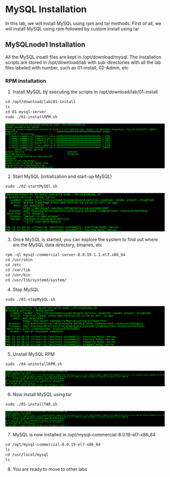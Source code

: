 # MySQL Installation
In this lab, we will install MySQL using rpm and tar methods. First of all, we will install MySQL using rpm followed by custom install using tar
## MySQLnode1 Installation
All the MySQL insatll files are kept in /opt/download/mysql. The installation scripts are stored in /opt/download/lab with sub-directories with all the lab files labeled with number, such as 01-install, 02-Admin, etc

### RPM installation
1. Install MySQL by executing the scripts in /opt/download/lab/01-install
```
cd /opt/download/lab/01-install
ls
cd 01-mysql-server
sudo ./01-installRPM.sh
```

![Install](img/INS1.png)

2. Start MySQL (initialization and start-up MySQL)
```
sudo ./02-startMySQl.sh
```

![Start](img/INS2.png)

3. Once MySQL is started, you can explore the system to find out where are the MySQL data directory, binaries, etc
``` 
rpm -ql mysql-commercial-server-8.0.19-1.1.el7.x86_64
cd /usr/sbin
cd /etc
cd /var/lib
cd /usr/bin
cd /usr/lib/systemd/system/
```

4. Stop MySQL
```
sudo ./03-stopMySQL.sh
```

![Stop](img/INS3.png)

5. Unstall MySQL RPM
```
sudo ./04-uninstallRPM.sh
```

![Uninstall](img/INS4.png)

6. Now install MySQL using tar
```
sudo ./05-installTAR.sh
```
![Install](img/INS5.png)

7. MySQL is now installed in /opt/mysql-commercial-8.0.19-el7-x86_64
```
cd /opt/mysql-commercial-8.0.19-el7-x86_64
ls
cd /usr/local/mysql
ls
```
8. You are ready to move to other labs





